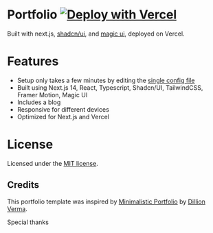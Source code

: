 <!-- <div align="center">
<img alt="Portfolio" src="/screen-shot.png" width="90%">
</div> -->

# Portfolio [![Deploy with Vercel](https://vercel.com/button)](https://vercel.com/new/clone?repository-url=https%3A%2F%2Fgithub.com%2Fdillionverma%2Fportfolio)

Built with next.js, [shadcn/ui](https://ui.shadcn.com/), and [magic ui](https://magicui.design/), deployed on Vercel.

# Features

- Setup only takes a few minutes by editing the [single config file](./src/data/resume.tsx)
- Built using Next.js 14, React, Typescript, Shadcn/UI, TailwindCSS, Framer Motion, Magic UI
- Includes a blog
- Responsive for different devices
- Optimized for Next.js and Vercel



# License

Licensed under the [MIT license](https://github.com/dillionverma/portfolio/blob/main/LICENSE.md).

## Credits

This portfolio template was inspired by [Minimalistic Portfolio](https://github.com/dillionverma/portfolio) by [Dillion Verma](https://github.com/dillionverma).

Special thanks
